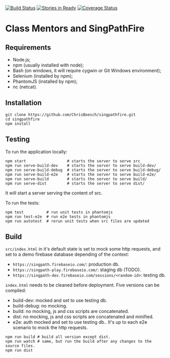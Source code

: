 [![Build Status](https://travis-ci.org/ChrisBoesch/singpathfire.svg)](https://travis-ci.org/ChrisBoesch/singpathfire)
[![Stories in Ready](https://badge.waffle.io/chrisboesch/singpathfire.png?label=ready&title=Ready)](https://waffle.io/chrisboesch/singpathfire)
[![Coverage Status](https://coveralls.io/repos/ChrisBoesch/singpathfire/badge.svg)](https://coveralls.io/r/ChrisBoesch/singpathfire)

# Class Mentors and SingPathFire

## Requirements

- Node.js;
- npm (usually installed with node);
- Bash (on windows, it will require cygwin or Git Windows environment);
- Selenium (installed by npm);
- PhantomJS (installed by npm);
- nc (netcat).


## Installation

```
git clone https://github.com/ChrisBoesch/singpathfire.git
cd singpathfire
npm install
```

## Testing

To run the application locally:
```
npm start                  # starts the server to serve src
npm run serve-build-dev    # starts the server to serve build-dev/
npm run serve-build-debug  # starts the server to serve build-debug/
npm run serve-build-e2e    # starts the server to serve build-e2e/
npm run serve-build        # starts the server to serve build/
npm run serve-dist         # starts the server to serve dist/
```
It will start a server serving the content of src.

To run the tests:
```
npm test          # run unit tests in phantomjs
npm run test-e2e  # run e2e tests in phantomjs
npm run autotest  # rerun unit tests when src files are updated
```

## Build

`src/index.html` in it's default state is set to mock some http requests,
and set to a demo firebase database depending of the context:

- `https://singpath.firebaseio.com/`: production db.
- `https://singpath-play.firebaseio.com/`: staging db (TODO).
- `https://singpath-dev.firebaseio.com/sessions/<random-id>`: testing db.


`index.html` needs to be cleaned before deployment. Five versions can be compiled:

- build-dev: mocked and set to use testing db.
- build-debug: no mocking.
- build: no mocking, js and css scripts are concatenated.
- dist: no mocking, js and css scripts are concatenated and minified.
- e2e: auth mocked and set to use testing db.. It's up to each e2e scenario to 
  mock the http requests. 

```
npm run build # build all version except dist.
npm run watch # same, but run the build after any changes to the source files.
npm run dist
```
